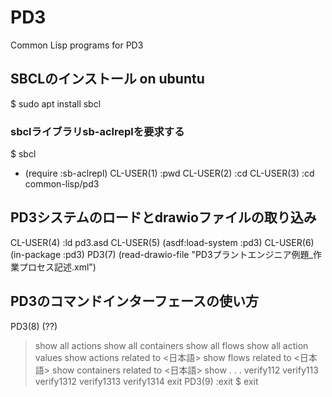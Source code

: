 # PD3
Common Lisp programs for PD3
## SBCLのインストール on ubuntu

$ sudo apt install sbcl

### sbclライブラリsb-aclreplを要求する

$ sbcl
* (require :sb-aclrepl)
CL-USER(1) :pwd
CL-USER(2) :cd
CL-USER(3) :cd common-lisp/pd3

## PD3システムのロードとdrawioファイルの取り込み

CL-USER(4) :ld pd3.asd
CL-USER(5) (asdf:load-system :pd3)
CL-USER(6) (in-package :pd3)
PD3(7) (read-drawio-file "PD3プラントエンジニア例題_作業プロセス記述.xml")

## PD3のコマンドインターフェースの使い方

PD3(8) (??)
> show all actions
> show all containers
> show all flows
> show all action values
> show actions related to <日本語>
> show flows related to <日本語>
> show containers related to <日本語>
> show <ID1> <ID2> <ID3> . . .
> verify112
> verify113
> verify1312
> verify1313
> verify1314
> exit
PD3(9) :exit
$ exit
